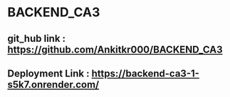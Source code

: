 # BACKEND_CA3
## git_hub link : https://github.com/Ankitkr000/BACKEND_CA3
## Deployment Link : https://backend-ca3-1-s5k7.onrender.com/
